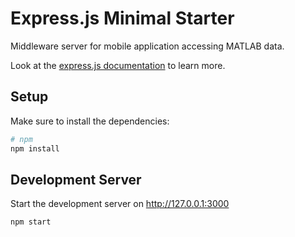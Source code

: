 # Express.js Minimal Starter

Middleware server for mobile application accessing MATLAB data.

Look at the [express.js documentation](https://expressjs.com/en/api.html) to learn more.

## Setup

Make sure to install the dependencies:

```bash
# npm
npm install
```

## Development Server

Start the development server on http://127.0.0.1:3000

```bash
npm start
```
